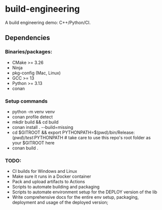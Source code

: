 # build-engineering
A build engineering demo: C++/Python/CI.

## Dependencies

### Binaries/packages:

- CMake >= 3.26
- Ninja
- pkg-config (Mac, Linux)
- GCC >= 13
- Python >= 3.13
- conan

### Setup commands

- python -m venv venv
- conan profile detect
- mkdir build && cd build
- conan install . --build=missing
- cd $GITROOT && export PYTHONPATH=$(pwd)/bin/Release:$(pwd)/test:$PYTHONPATH # take care to use this repo's root folder as your $GITROOT here
- conan build .


### TODO:
- CI builds for Windows and Linux
- Make sure it runs in a Docker container
- Pack and upload artifacts to Actions
- Scripts to automate building and packaging
- Scripts to automate environment setup for the DEPLOY version of the lib
- Write comprehensive docs for the entire env setup, packaging, deployment and usage of the deployed version;

